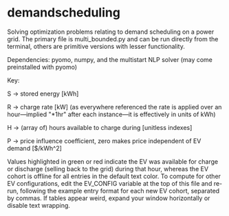 # demandscheduling
Solving optimization problems relating to demand scheduling on a power grid. The primary file is multi_bounded.py and can be run directly from the terminal, others 
are primitive versions with lesser functionality.

Dependencies: pyomo, numpy, and the multistart NLP solver (may come preinstalled with pyomo)

Key:

S -> stored energy [kWh]

R -> charge rate [kW] (as everywhere referenced the rate is applied over an hour—implied "*1hr" after each instance—it is effectively in units of kWh)

H -> (array of) hours available to charge during [unitless indexes]

P -> price influence coefficient, zero makes price independent of EV demand [$/kWh^2]

Values highlighted in green or red indicate the EV was available for charge or discharge (selling back to the grid) during that hour, whereas the EV cohort is 
offline for all entries in the default text color. To compute for other EV configurations, edit the EV_CONFIG variable at the top of this file and re-run, following 
the example entry format for each new EV cohort, separated by commas. If tables appear weird, expand your window horizontally or disable text wrapping.
